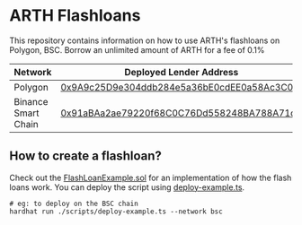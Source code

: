 # ARTH Flashloans

This repository contains information on how to use ARTH's flashloans on Polygon, BSC. Borrow an unlimited amount of ARTH for a fee of 0.1%

| Network             | Deployed Lender Address                                                                                                  |
| ------------------- | ------------------------------------------------------------------------------------------------------------------------ |
| Polygon             | [0x9A9c25D9e304ddb284e5a36bE0cdEE0a58Ac3C04](https://polygonscan.com/address/0x9A9c25D9e304ddb284e5a36bE0cdEE0a58Ac3C04) |
| Binance Smart Chain | [0x91aBAa2ae79220f68C0C76Dd558248BA788A71cD](https://bscscan.com/address/0x91aBAa2ae79220f68C0C76Dd558248BA788A71cD)     |

## How to create a flashloan?

Check out the [FlashLoanExample.sol](./contracts/FlashLoanExample.sol) for an implementation of how the flash loans work. You can deploy the script
using [deploy-example.ts](./scripts/deploy-example.ts).

```
# eg: to deploy on the BSC chain
hardhat run ./scripts/deploy-example.ts --network bsc
```
